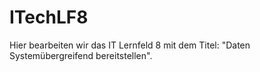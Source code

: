 # ITechLF8
Hier bearbeiten wir das IT Lernfeld 8 mit dem Titel: "Daten Systemübergreifend bereitstellen".
